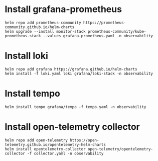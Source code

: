 # Install grafana-prometheus
```shell
helm repo add prometheus-community https://prometheus-community.github.io/helm-charts
helm upgrade --install monitor-stack prometheus-community/kube-prometheus-stack --values grafana-prometheus.yaml -n observability 
```


# Install loki
```shell
helm repo add grafana https://grafana.github.io/helm-charts
helm install -f loki.yaml loki grafana/loki-stack -n observability
```

# Install tempo
```shell
helm install tempo grafana/tempo -f tempo.yaml -n observability
```

# Install open-telemetry collector
```shell
helm repo add open-telemetry https://open-telemetry.github.io/opentelemetry-helm-charts
helm install opentelemetry-collector open-telemetry/opentelemetry-collector -f collector.yaml -n observability
```




